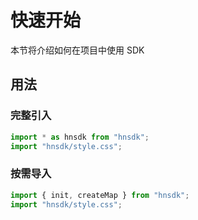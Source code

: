 # 快速开始

本节将介绍如何在项目中使用 SDK

## 用法

### 完整引入

```ts
import * as hnsdk from "hnsdk";
import "hnsdk/style.css";
```

### 按需导入

```ts
import { init, createMap } from "hnsdk";
import "hnsdk/style.css";
```
